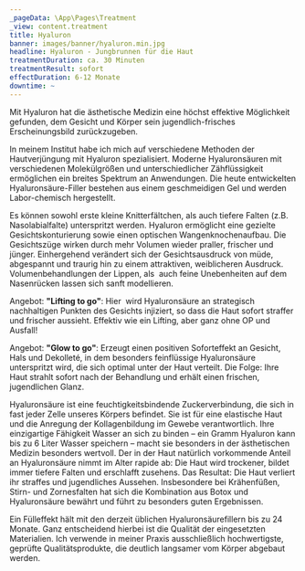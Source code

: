 ```yaml
---
_pageData: \App\Pages\Treatment
_view: content.treatment
title: Hyaluron
banner: images/banner/hyaluron.min.jpg
headline: Hyaluron - Jungbrunnen für die Haut
treatmentDuration: ca. 30 Minuten
treatmentResult: sofort
effectDuration: 6-12 Monate
downtime: ~
---
```


Mit Hyaluron hat die ästhetische Medizin eine höchst effektive Möglichkeit gefunden, dem Gesicht und Körper sein jugendlich-frisches Erscheinungsbild zurückzugeben.

In meinem Institut habe ich mich auf verschiedene Methoden der Hautverjüngung mit Hyaluron spezialisiert. Moderne Hyaluronsäuren mit verschiedenen Molekülgrößen und unterschiedlicher Zähflüssigkeit ermöglichen ein breites Spektrum an Anwendungen. Die heute entwickelten Hyaluronsäure-Filler bestehen aus einem geschmeidigen Gel und werden Labor-chemisch hergestellt.

Es können sowohl erste kleine Knitterfältchen, als auch tiefere Falten (z.B. Nasolabialfalte) unterspritzt werden. Hyaluron ermöglicht eine gezielte Gesichtskonturierung sowie einen optischen Wangenknochenaufbau. Die Gesichtszüge wirken durch mehr Volumen wieder praller, frischer und jünger. Einhergehend verändert sich der Gesichtsausdruck von müde, abgespannt und traurig hin zu einem attraktiven, weiblicheren Ausdruck. Volumenbehandlungen der Lippen, als  auch feine Unebenheiten auf dem Nasenrücken lassen sich sanft modellieren.

Angebot: **"Lifting to go"**: Hier  wird Hyaluronsäure an strategisch nachhaltigen Punkten des Gesichts injiziert, so dass die Haut sofort straffer und frischer aussieht. Effektiv wie ein Lifting, aber ganz ohne OP und Ausfall!

Angebot: **"Glow to go"**: Erzeugt einen positiven Soforteffekt an Gesicht, Hals und Dekolleté, in dem besonders feinflüssige Hyaluronsäure unterspritzt wird, die sich optimal unter der Haut verteilt. Die Folge: Ihre Haut strahlt sofort nach der Behandlung und erhält einen frischen, jugendlichen Glanz. 

Hyaluronsäure ist eine feuchtigkeitsbindende Zuckerverbindung, die sich in fast jeder Zelle unseres Körpers befindet. Sie ist für eine elastische Haut und die Anregung der Kollagenbildung im Gewebe verantwortlich. Ihre einzigartige Fähigkeit Wasser an sich zu binden – ein Gramm Hyaluron kann bis zu 6 Liter Wasser speichern – macht sie besonders in der ästhetischen Medizin besonders wertvoll. Der in der Haut natürlich vorkommende Anteil an Hyaluronsäure nimmt im Alter rapide ab: Die Haut wird trockener, bildet immer tiefere Falten und erschlafft zusehens. Das Resultat: Die Haut verliert ihr straffes und jugendliches Aussehen. Insbesondere bei Krähenfüßen, Stirn- und Zornesfalten hat sich die Kombination aus Botox und Hyaluronsäure bewährt und führt zu besonders guten Ergebnissen.

Ein Fülleffekt hält mit den derzeit üblichen Hyaluronsäurefillern bis zu 24 Monate. Ganz entscheidend hierbei ist die Qualität der eingesetzten Materialien. Ich verwende in meiner Praxis ausschließlich hochwertigste, geprüfte Qualitätsprodukte, die deutlich langsamer vom Körper abgebaut werden.
